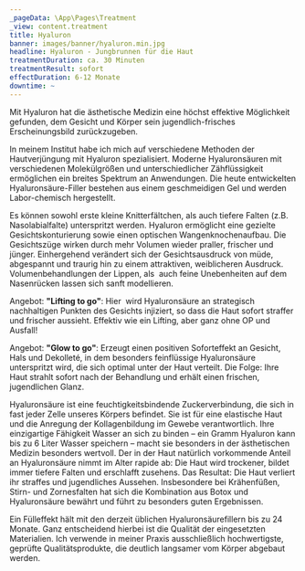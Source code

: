 ```yaml
---
_pageData: \App\Pages\Treatment
_view: content.treatment
title: Hyaluron
banner: images/banner/hyaluron.min.jpg
headline: Hyaluron - Jungbrunnen für die Haut
treatmentDuration: ca. 30 Minuten
treatmentResult: sofort
effectDuration: 6-12 Monate
downtime: ~
---
```


Mit Hyaluron hat die ästhetische Medizin eine höchst effektive Möglichkeit gefunden, dem Gesicht und Körper sein jugendlich-frisches Erscheinungsbild zurückzugeben.

In meinem Institut habe ich mich auf verschiedene Methoden der Hautverjüngung mit Hyaluron spezialisiert. Moderne Hyaluronsäuren mit verschiedenen Molekülgrößen und unterschiedlicher Zähflüssigkeit ermöglichen ein breites Spektrum an Anwendungen. Die heute entwickelten Hyaluronsäure-Filler bestehen aus einem geschmeidigen Gel und werden Labor-chemisch hergestellt.

Es können sowohl erste kleine Knitterfältchen, als auch tiefere Falten (z.B. Nasolabialfalte) unterspritzt werden. Hyaluron ermöglicht eine gezielte Gesichtskonturierung sowie einen optischen Wangenknochenaufbau. Die Gesichtszüge wirken durch mehr Volumen wieder praller, frischer und jünger. Einhergehend verändert sich der Gesichtsausdruck von müde, abgespannt und traurig hin zu einem attraktiven, weiblicheren Ausdruck. Volumenbehandlungen der Lippen, als  auch feine Unebenheiten auf dem Nasenrücken lassen sich sanft modellieren.

Angebot: **"Lifting to go"**: Hier  wird Hyaluronsäure an strategisch nachhaltigen Punkten des Gesichts injiziert, so dass die Haut sofort straffer und frischer aussieht. Effektiv wie ein Lifting, aber ganz ohne OP und Ausfall!

Angebot: **"Glow to go"**: Erzeugt einen positiven Soforteffekt an Gesicht, Hals und Dekolleté, in dem besonders feinflüssige Hyaluronsäure unterspritzt wird, die sich optimal unter der Haut verteilt. Die Folge: Ihre Haut strahlt sofort nach der Behandlung und erhält einen frischen, jugendlichen Glanz. 

Hyaluronsäure ist eine feuchtigkeitsbindende Zuckerverbindung, die sich in fast jeder Zelle unseres Körpers befindet. Sie ist für eine elastische Haut und die Anregung der Kollagenbildung im Gewebe verantwortlich. Ihre einzigartige Fähigkeit Wasser an sich zu binden – ein Gramm Hyaluron kann bis zu 6 Liter Wasser speichern – macht sie besonders in der ästhetischen Medizin besonders wertvoll. Der in der Haut natürlich vorkommende Anteil an Hyaluronsäure nimmt im Alter rapide ab: Die Haut wird trockener, bildet immer tiefere Falten und erschlafft zusehens. Das Resultat: Die Haut verliert ihr straffes und jugendliches Aussehen. Insbesondere bei Krähenfüßen, Stirn- und Zornesfalten hat sich die Kombination aus Botox und Hyaluronsäure bewährt und führt zu besonders guten Ergebnissen.

Ein Fülleffekt hält mit den derzeit üblichen Hyaluronsäurefillern bis zu 24 Monate. Ganz entscheidend hierbei ist die Qualität der eingesetzten Materialien. Ich verwende in meiner Praxis ausschließlich hochwertigste, geprüfte Qualitätsprodukte, die deutlich langsamer vom Körper abgebaut werden.
